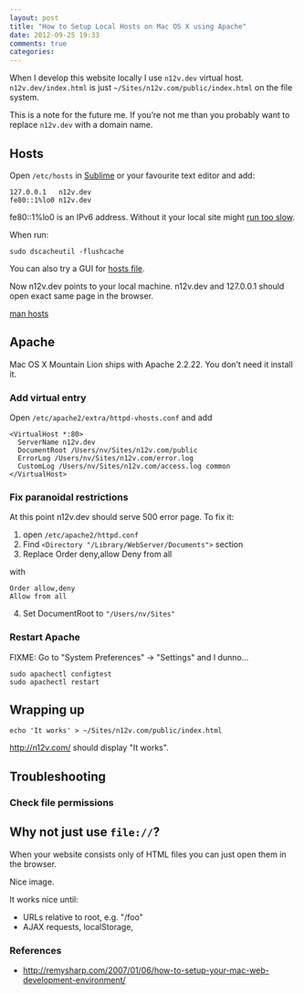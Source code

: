 ```yaml
---
layout: post
title: "How to Setup Local Hosts on Mac OS X using Apache"
date: 2012-09-25 19:33
comments: true
categories: 
---
```


When I develop this website locally I use `n12v.dev` virtual host. `n12v.dev/index.html` is just `~/Sites/n12v.com/public/index.html` on the file system.

This is a note for the future me. If you’re not me than you probably want to replace `n12v.dev` with a domain name.

<!-- more -->

## Hosts

Open `/etc/hosts` in [Sublime](http://www.sublimetext.com/) or your favourite text editor and add:

    127.0.0.1	n12v.dev
    fe80::1%lo0	n12v.dev

fe80::1%lo0 is an IPv6 address. Without it your local site might [run too slow](http://serverfault.com/questions/321386/resolving-to-virtual-host-very-slow-on-mac-os-x-lion).

When run:

    sudo dscacheutil -flushcache

You can also try a GUI for [hosts file](https://github.com/specialunderwear/Hosts.prefpane).

Now n12v.dev points to your local machine. n12v.dev and 127.0.0.1 should open exact same page in the browser.

[man hosts](https://developer.apple.com/library/mac/#documentation/Darwin/Reference/ManPages/man5/hosts.5.html)

## Apache

Mac OS X Mountain Lion ships with Apache 2.2.22. You don’t need it install it.

### Add virtual entry

Open `/etc/apache2/extra/httpd-vhosts.conf` and add

    <VirtualHost *:80>
      ServerName n12v.dev
      DocumentRoot /Users/nv/Sites/n12v.com/public
      ErrorLog /Users/nv/Sites/n12v.com/error.log
      CustomLog /Users/nv/Sites/n12v.com/access.log common
    </VirtualHost>

### Fix paranoidal restrictions

At this point n12v.dev should serve 500 error page. To fix it:

1. open `/etc/apache2/httpd.conf`
2. Find `<Directory "/Library/WebServer/Documents">` section
3. Replace
    Order deny,allow
    Deny from all

with

    Order allow,deny
    Allow from all

4. Set DocumentRoot to `"/Users/nv/Sites"`

### Restart Apache

FIXME: Go to "System Preferences" → "Settings" and I dunno...

    sudo apachectl configtest
    sudo apachectl restart

## Wrapping up

    echo 'It works' > ~/Sites/n12v.com/public/index.html

http://n12v.com/ should display "It works".

## Troubleshooting

### Check file permissions


## Why not just use `file://`?

When your website consists only of HTML files you can just open them in the browser.

Nice image.

It works nice until:

- URLs relative to root, e.g. "/foo"
- AJAX requests, localStorage,

### References
- http://remysharp.com/2007/01/06/how-to-setup-your-mac-web-development-environment/
